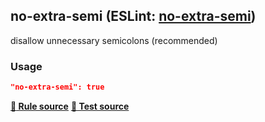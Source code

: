 <!-- Start:AutoDoc:: Modify `src/readme/rules.ts` and run `gulp readme` to update block -->
## no-extra-semi (ESLint: [no-extra-semi](http://eslint.org/docs/rules/no-extra-semi))

disallow unnecessary semicolons (recommended)

### Usage

```json
"no-extra-semi": true
```
**[:straight_ruler: Rule source](https://github.com/buzinas/tslint-eslint-rules/blob/master/src/rules/noExtraSemiRule.ts)**
**[:blue_book: Test source](https://github.com/buzinas/tslint-eslint-rules/blob/master/src/test/rules/noExtraSemiRuleTests.ts)**

<!-- End:AutoDoc -->
